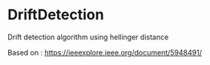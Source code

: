 # DriftDetection
Drift detection algorithm using hellinger distance

Based on : https://ieeexplore.ieee.org/document/5948491/
